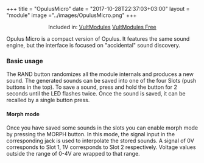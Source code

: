 +++
title = "OpulusMicro"
date = "2017-10-28T22:37:03+03:00"
layout = "module"
image ="../images/OpulusMicro.png"
+++

<center>Included in: <a href="/premium/" class="btn btn-primary" role="button">VultModules</a> <a href="/free/" class="btn btn-primary" role="button">VultModules Free</a> </center>

Opulus Micro is a compact version of Opulus. It features the same sound engine, but the interface is focused on "accidental" sound discovery.

### Basic usage

The RAND button randomizes all the module internals and produces a new sound. The generated sounds can be saved into one of the four Slots (push buttons in the top). To save a sound, press and hold the button for 2 seconds until the LED flashes twice. Once the sound is saved, it can be recalled by a single button press.

#### Morph mode

Once you have saved some sounds in the slots you can enable morph mode by pressing the MORPH button. In this mode, the signal input in the corresponding jack is used to interpolate the stored sounds. A signal of 0V corresponds to Slot 1, 1V corresponds to Slot 2 respectively. Voltage values outside the range of 0-4V are wrapped to that range.